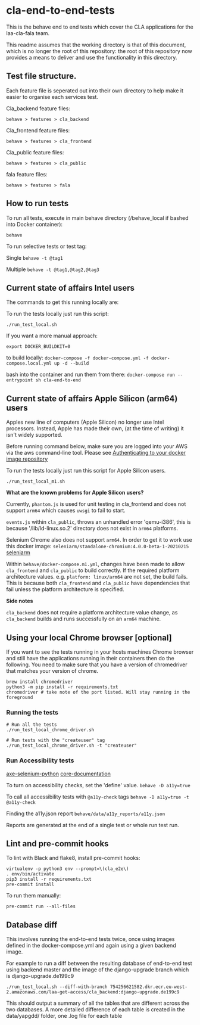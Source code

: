 # cla-end-to-end-tests
This is the behave end to end tests which cover the CLA applications for the laa-cla-fala team.

This readme assumes that the working directory is that of this document, which is no longer the
root of this repository: the root of this repository now provides a means to deliver and use the
functionality in this directory.

## Test file structure.

Each feature file is seperated out into their own directory to help make it easier to organise each services test.

Cla_backend feature files:

`behave > features > cla_backend`

Cla_frontend feature files:

`behave > features > cla_frontend`

Cla_public feature files:

`behave > features > cla_public`

fala feature files:

`behave > features > fala`

## How to run tests

To run all tests, execute in main behave directory (/behave_local if bashed into Docker container):

`behave`

To run selective tests or test tag:

Single
`behave -t @tag1`

Multiple
`behave -t @tag1,@tag2,@tag3`

## Current state of affairs Intel users
The commands to get this running locally are:

To run the tests locally just run this script:

`./run_test_local.sh`

If you want a more manual approach:

`export DOCKER_BUILDKIT=0`

to build locally:
`docker-compose -f docker-compose.yml -f docker-compose.local.yml up -d --build`

bash into the container and run them from there:
`docker-compose run --entrypoint sh cla-end-to-end`

## Current state of affairs Apple Silicon (arm64) users

Apples new line of computers (Apple Silicon) no longer use Intel processors. Instead, Apple has made their own, (at the time of writing) it isn't widely supported. 

Before running command below, make sure you are logged into your AWS via the aws command-line tool. 
Please see [Authenticating to your docker image repository](https://user-guide.cloud-platform.service.justice.gov.uk/documentation/deploying-an-app/helloworld-app-deploy.html#authenticating-to-your-docker-image-repository)

To run the tests locally just run this script for Apple Silicon users. 

`./run_test_local_m1.sh`

**What are the known problems for Apple Silicon users?**

Currently, `phantom.js` is used for unit testing in cla_frontend and does not support `arm64` which causes `uwsgi` to fail to start.

`events.js` within `cla_public`, throws an unhandled error 'qemu-i386', this is because '/lib/ld-linux.so.2' directory does not exist in `arm64` platforms.

Selenium Chrome also does not support `arm64`. In order to get it to work use this docker image: `seleniarm/standalone-chromium:4.0.0-beta-1-20210215`
[seleniarm](https://github.com/SeleniumHQ/docker-selenium#experimental-mult-arch-aarch64armhfamd64-images)

Within `behave/docker-compose.m1.yml`, changes have been made to allow `cla_frontend` and `cla_public` to build correctly. If the required platform architecture values. e.g. `platform: linux/arm64` are not set, the build fails.
This is because both `cla_frontend` and `cla_public` have dependencies that fail unless the platform architecture is specified.

**Side notes**

`cla_backend` does not require a platform architecture value change, as `cla_backend` builds and runs successfully on an `arm64` machine.

## Using your local Chrome browser [optional]
If you want to see the tests running in your hosts machines Chrome browser and still have the applications 
running in their containers then do the following.
You need to make sure that you have a version of chromedriver that matches your version of chrome.
```
brew install chromedriver
python3 -m pip install -r requirements.txt
chromedriver # take note of the port listed. Will stay running in the foreground
```

### Running the tests
```
# Run all the tests
./run_test_local_chrome_driver.sh

# Run tests with the "createuser" tag
./run_test_local_chrome_driver.sh -t "createuser"
```

### Run Accessibility tests
[axe-selenium-python](https://pypi.org/project/axe-selenium-python/) 
[core-documentation](https://www.deque.com/axe/core-documentation/api-documentation) 

To turn on accessibility checks, set the 'define' value. 
`behave -D a11y=true`

To call all accessibility tests with `@a11y-check` tags
`behave -D a11y=true -t @a11y-check`

Finding the a11y.json report
`behave/data/a11y_reports/a11y.json`

Reports are generated at the end of a single test or whole run test run.

## Lint and pre-commit hooks

To lint with Black and flake8, install pre-commit hooks:
```
virtualenv -p python3 env --prompt=\(cla_e2e\)
. env/bin/activate
pip3 install -r requirements.txt
pre-commit install
```

To run them manually:
```
pre-commit run --all-files
```

## Database diff
This involves running the end-to-end tests twice, once using images defined in the docker-compose.yml and again using 
a given backend image.

For example to run a diff between the resulting database of end-to-end test using backend master and 
the image of the django-upgrade branch which is django-upgrade.de199c9
```
./run_test_local.sh --diff-with-branch 754256621582.dkr.ecr.eu-west-2.amazonaws.com/laa-get-access/cla_backend:django-upgrade.de199c9
```

This should output a summary of all the tables that are different across the two databases.
A more detailed difference of each table is created in the data/yapgdd/ folder, one .log file for each table